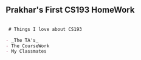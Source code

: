 ## Prakhar's First CS193 HomeWork


```markdown

 # Things I love about CS193

- _The TA's_
- The CourseWork
- My Classmates



